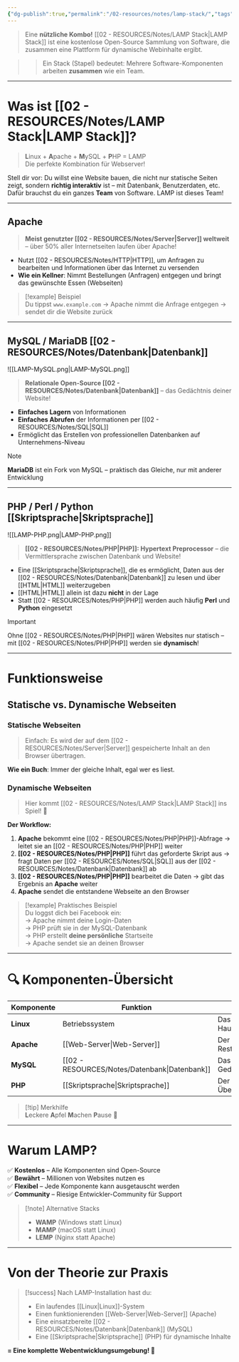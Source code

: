 ```yaml
---
{"dg-publish":true,"permalink":"/02-resources/notes/lamp-stack/","tags":["web","GFN/LF10/FISI","server"],"noteIcon":"","updated":"2025-09-05T11:58:18.895+02:00"}
---
```


> Eine **nützliche Kombo!** [[02 - RESOURCES/Notes/LAMP Stack\|LAMP Stack]] ist eine kostenlose Open-Source Sammlung von Software, die zusammen eine Plattform für dynamische Webinhalte ergibt.

> > Ein Stack (Stapel) bedeutet: Mehrere Software-Komponenten arbeiten **zusammen** wie ein Team.

---

# Was ist [[02 - RESOURCES/Notes/LAMP Stack\|LAMP Stack]]?

> **L**inux + **A**pache + **M**ySQL + **P**HP = LAMP  
> Die perfekte Kombination für Webserver!

Stell dir vor: Du willst eine Website bauen, die nicht nur statische Seiten zeigt, sondern **richtig interaktiv** ist – mit Datenbank, Benutzerdaten, etc.  
Dafür brauchst du ein ganzes **Team** von Software. LAMP ist dieses Team!

---

## Apache
> **Meist genutzter [[02 - RESOURCES/Notes/Server\|Server]] weltweit** – über 50% aller Internetseiten laufen über Apache!

- Nutzt [[02 - RESOURCES/Notes/HTTP\|HTTP]], um Anfragen zu bearbeiten und Informationen über das Internet zu versenden
- **Wie ein Kellner**: Nimmt Bestellungen (Anfragen) entgegen und bringt das gewünschte Essen (Webseiten)

> [!example] Beispiel  
> Du tippst `www.example.com` → Apache nimmt die Anfrage entgegen → sendet dir die Website zurück

---

## MySQL / MariaDB [[02 - RESOURCES/Notes/Datenbank\|Datenbank]]

![[LAMP-MySQL.png\|LAMP-MySQL.png]]

> **Relationale Open-Source [[02 - RESOURCES/Notes/Datenbank\|Datenbank]]** – das Gedächtnis deiner Website!

- **Einfaches Lagern** von Informationen
- **Einfaches Abrufen** der Informationen per [[02 - RESOURCES/Notes/SQL\|SQL]]
- Ermöglicht das Erstellen von professionellen Datenbanken auf Unternehmens-Niveau

> [!note]  
> **MariaDB** ist ein Fork von MySQL – praktisch das Gleiche, nur mit anderer Entwicklung

---

## PHP / Perl / Python [[Skriptsprache\|Skriptsprache]]

![[LAMP-PHP.png\|LAMP-PHP.png]]

> **[[02 - RESOURCES/Notes/PHP\|PHP]]: Hypertext Preprocessor** – die Vermittlersprache zwischen Datenbank und Website!

- Eine [[Skriptsprache\|Skriptsprache]], die es ermöglicht, Daten aus der [[02 - RESOURCES/Notes/Datenbank\|Datenbank]] zu lesen und über [[HTML\|HTML]] weiterzugeben
- [[HTML\|HTML]] allein ist dazu **nicht** in der Lage
- Statt [[02 - RESOURCES/Notes/PHP\|PHP]] werden auch häufig **Perl** und **Python** eingesetzt

> [!important]  
> Ohne [[02 - RESOURCES/Notes/PHP\|PHP]] wären Websites nur statisch – mit [[02 - RESOURCES/Notes/PHP\|PHP]] werden sie **dynamisch**!

---

# Funktionsweise

## Statische vs. Dynamische Webseiten

### Statische Webseiten

> Einfach: Es wird der auf dem [[02 - RESOURCES/Notes/Server\|Server]] gespeicherte Inhalt an den Browser übertragen.

**Wie ein Buch**: Immer der gleiche Inhalt, egal wer es liest.

### Dynamische Webseiten

> Hier kommt [[02 - RESOURCES/Notes/LAMP Stack\|LAMP Stack]] ins Spiel! 🎯

**Der Workflow:**

1. **Apache** bekommt eine [[02 - RESOURCES/Notes/PHP\|PHP]]-Abfrage → leitet sie an [[02 - RESOURCES/Notes/PHP\|PHP]] weiter
2. **[[02 - RESOURCES/Notes/PHP\|PHP]]** führt das geforderte Skript aus → fragt Daten per [[02 - RESOURCES/Notes/SQL\|SQL]] aus der [[02 - RESOURCES/Notes/Datenbank\|Datenbank]] ab
3. **[[02 - RESOURCES/Notes/PHP\|PHP]]** bearbeitet die Daten → gibt das Ergebnis an **Apache** weiter
4. **Apache** sendet die entstandene Webseite an den Browser

> [!example] Praktisches Beispiel  
> Du loggst dich bei Facebook ein:  
> → Apache nimmt deine Login-Daten  
> → PHP prüft sie in der MySQL-Datenbank  
> → PHP erstellt **deine persönliche** Startseite  
> → Apache sendet sie an deinen Browser

---

# 🔍 Komponenten-Übersicht

|Komponente|Funktion|Vergleich|
|---|---|---|
|**Linux**|Betriebssystem|Das Fundament des Hauses|
|**Apache**|[[Web-Server\|Web-Server]]|Der Kellner im Restaurant|
|**MySQL**|[[02 - RESOURCES/Notes/Datenbank\|Datenbank]]|Das Gedächtnis/Lager|
|**PHP**|[[Skriptsprache\|Skriptsprache]]|Der Übersetzer/Vermittler|

> [!tip] Merkhilfe  
> **L**eckere **A**pfel **M**achen **P**ause 🍎

---

# Warum LAMP?

✅ **Kostenlos** – Alle Komponenten sind Open-Source  
✅ **Bewährt** – Millionen von Websites nutzen es  
✅ **Flexibel** – Jede Komponente kann ausgetauscht werden  
✅ **Community** – Riesige Entwickler-Community für Support

> [!note] Alternative Stacks
> 
> - **WAMP** (Windows statt Linux)
> - **MAMP** (macOS statt Linux)
> - **LEMP** (Nginx statt Apache)

---

# Von der Theorie zur Praxis

> [!success] Nach LAMP-Installation hast du:
> 
> - Ein laufendes [[Linux\|Linux]]-System
> - Einen funktionierenden [[Web-Server\|Web-Server]] (Apache)
> - Eine einsatzbereite [[02 - RESOURCES/Notes/Datenbank\|Datenbank]] (MySQL)
> - Eine [[Skriptsprache\|Skriptsprache]] (PHP) für dynamische Inhalte

**= Eine komplette Webentwicklungsumgebung! 🚀**